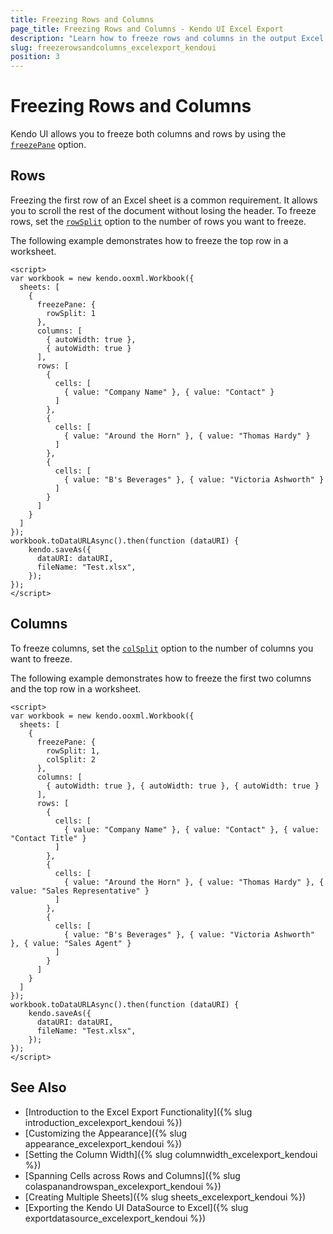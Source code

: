 ```yaml
---
title: Freezing Rows and Columns
page_title: Freezing Rows and Columns - Kendo UI Excel Export
description: "Learn how to freeze rows and columns in the output Excel document while working with Kendo UI."
slug: freezerowsandcolumns_excelexport_kendoui
position: 3
---
```


# Freezing Rows and Columns

Kendo UI allows you to freeze both columns and rows by using the [`freezePane`](/api/javascript/ooxml/workbook/configuration/sheets.freezepane) option.

## Rows

Freezing the first row of an Excel sheet is a common requirement. It allows you to scroll the rest of the document without losing the header. To freeze rows, set the [`rowSplit`](/api/javascript/ooxml/workbook/configuration/sheets.freezepane#sheetsfreezepanerowsplit) option to the number of rows you want to freeze.

The following example demonstrates how to freeze the top row in a worksheet.

```dojo
<script>
var workbook = new kendo.ooxml.Workbook({
  sheets: [
    {
      freezePane: {
        rowSplit: 1
      },
      columns: [
        { autoWidth: true },
        { autoWidth: true }
      ],
      rows: [
        {
          cells: [
            { value: "Company Name" }, { value: "Contact" }
          ]
        },
        {
          cells: [
            { value: "Around the Horn" }, { value: "Thomas Hardy" }
          ]
        },
        {
          cells: [
            { value: "B's Beverages" }, { value: "Victoria Ashworth" }
          ]
        }
      ]
    }
  ]
});
workbook.toDataURLAsync().then(function (dataURI) {
    kendo.saveAs({
      dataURI: dataURI,
      fileName: "Test.xlsx",
    });
});
</script>
```

## Columns

To freeze columns, set the [`colSplit`](/api/javascript/ooxml/workbook/configuration/sheets.freezepane#sheetsfreezepanecolsplit) option to the number of columns you want to freeze.

The following example demonstrates how to freeze the first two columns and the top row in a worksheet.

```
<script>
var workbook = new kendo.ooxml.Workbook({
  sheets: [
    {
      freezePane: {
        rowSplit: 1,
        colSplit: 2
      },
      columns: [
        { autoWidth: true }, { autoWidth: true }, { autoWidth: true }
      ],
      rows: [
        {
          cells: [
            { value: "Company Name" }, { value: "Contact" }, { value: "Contact Title" }
          ]
        },
        {
          cells: [
            { value: "Around the Horn" }, { value: "Thomas Hardy" }, { value: "Sales Representative" }
          ]
        },
        {
          cells: [
            { value: "B's Beverages" }, { value: "Victoria Ashworth" }, { value: "Sales Agent" }
          ]
        }
      ]
    }
  ]
});
workbook.toDataURLAsync().then(function (dataURI) {
    kendo.saveAs({
      dataURI: dataURI,
      fileName: "Test.xlsx",
    });
});
</script>
```

## See Also

* [Introduction to the Excel Export Functionality]({% slug introduction_excelexport_kendoui %})
* [Customizing the Appearance]({% slug appearance_excelexport_kendoui %})
* [Setting the Column Width]({% slug columnwidth_excelexport_kendoui %})
* [Spanning Cells across Rows and Columns]({% slug colaspanandrowspan_excelexport_kendoui %})
* [Creating Multiple Sheets]({% slug sheets_excelexport_kendoui %})
* [Exporting the Kendo UI DataSource to Excel]({% slug exportdatasource_excelexport_kendoui %})
